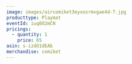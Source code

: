 ```yaml
---
image: images/aircomiket3eyxosrmvgae4d-7.jpg
producttype: Playmat
eventId: iuq6O2mCN
pricings:
  - quantity: 1
    price: 65
asin: s-izdO1dEAb
merchandise: comiket
---
```

